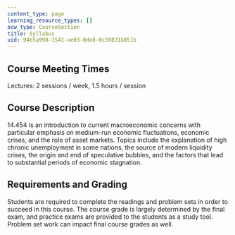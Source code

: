 ```yaml
---
content_type: page
learning_resource_types: []
ocw_type: CourseSection
title: Syllabus
uid: 94b5a998-3541-ae03-0de8-0c59831b851b
---
```


Course Meeting Times
--------------------

Lectures: 2 sessions / week, 1.5 hours / session

Course Description
------------------

14.454 is an introduction to current macroeconomic concerns with particular emphasis on medium-run economic fluctuations, economic crises, and the role of asset markets. Topics include the explanation of high chronic unemployment in some nations, the source of modern liquidity crises, the origin and end of speculative bubbles, and the factors that lead to substantial periods of economic stagnation.

Requirements and Grading
------------------------

Students are required to complete the readings and problem sets in order to succeed in this course. The course grade is largely determined by the final exam, and practice exams are provided to the students as a study tool. Problem set work can impact final course grades as well.